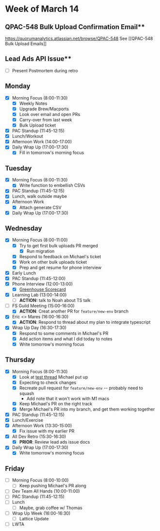 # Week of March 14

## QPAC-548 Bulk Upload Confirmation Email**
https://quorumanalytics.atlassian.net/browse/QPAC-548
See [[QPAC-548 Bulk Upload Emails]]

## Lead Ads API Issue**
- [ ] Present Postmortem during retro

## Monday
 - [x] Morning Focus (8:00-11:30)
	 - [x] Weekly Notes
	 - [x] Upgrade Brew/Macports
	 - [x] Look over email and open PRs
	 - [x] Carry-over from last week
	 - [x] Bulk Upload ticket
 - [x] PAC Standup (11:45-12:15)
 - [x] Lunch/Workout
 - [x] Afternoon Work (14:00-17:00)
 - [x] Daily Wrap Up (17:00-17:30)
	 - [x] Fill in tomorrow's morning focus

## Tuesday
 - [x] Morning Focus (8:00-11:30)
	 - [x] Write function to embellish CSVs
 - [x] PAC Standup (11:45-12:15)
 - [x] Lunch, walk outside maybe
 - [x] Afternoon Work
	 - [x] Attach generate CSV
 - [x] Daily Wrap Up (17:00-17:30)

## Wednesday
 - [x] Morning Focus (8:00-11:00)
	 - [x] Try to get first bulk uploads PR merged
		 - [x] Run migration
	 - [x] Respond to feedback on Michael's ticket
	 - [x] Work on other bulk uploads ticket
	 - [x] Prep and get resume for phone interview
 - [x] Early Lunch
 - [x] PAC Standup (11:45-12:00)
 - [x] Phone Interview (12:00-13:00)
	 - [x] [Greenhouse Scorecard][greenhouse]
 - [x] Learning Lab (13:00-14:00)
	 - [ ] **ACTION:** talk to Noah about TS talk
 - [ ] FS Guild Meeting (15:00-16:00)
	 - [x] **ACTION**: Creat another PR for `feature/new-env` branch
 - [x] Eric <> Mares (16:00-16:30)
	 - [x] **ACTION**: Respond to thread about my plan to integrate typescript
 - [x] Wrap Up Day (16:30-17:30)
	 - [x] Respond to some comments in Michael's PR
	 - [x] Add action items and what I did today to notes
	 - [x] Write tomorrow's morning focus

[greenhouse]: https://www.google.com/url?q=https://app.greenhouse.io/guides/25849058/people/216541085/interview?application_id%3D236788647&sa=D&source=calendar&ust=1647884879704699&usg=AOvVaw07ApEj_zclCyFeC_iQBcW8

## Thursday
 - [x] Morning Focus (8:00-11:30)
	 - [x] Look at [test thread][slack-test] Michael put up
	 - [x] Expecting to check changes
	 - [x] Recreate pull request for `feature/new-env` -- probably need to squash
		 - Add note that it won't work with M1 macs
	 - [x] Keep Michael's PR on the right track
	 - [x] Merge Michael's PR into my branch, and get them working together
 - [x] PAC Standup (11:45-12:15)
 - [x] Lunch/Exercise
 - [x] Afternoon Work (13:30-15:00)
	 - [x] Fix issue with my earlier PR
 - [x] All Dev Retro (15:30-16:30)
	 - [x] **PRIOR**: Review lead ads issue docs
 - [x] Daily Wrap Up (17:00-17:30)
	 - [x] Write tomorrow's morning focus

[slack-test]: https://quorumanalytics.slack.com/archives/CUMJ0EK4J/p1647518401975639

## Friday
 - [ ] Morning Focus (8:00-10:00)
	 - [ ] Keep pushing Michael's PR along
 - [ ] Dev Team All Hands (10:00-11:00)
 - [ ] PAC Standup (11:45-12:15)
 - [ ] Lunch
	 - [ ] Maybe, grab coffee w/ Thomas
 - [ ] Wrap Up Week (16:00-16:30)
	 - [ ] Lattice Update
 - [ ] LWTA